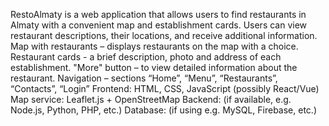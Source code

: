 RestoAlmaty is a web application that allows users to find restaurants in Almaty with a convenient map and establishment cards. Users can view restaurant descriptions, their locations, and receive additional information.
Map with restaurants – displays restaurants on the map with a choice.
Restaurant cards - a brief description, photo and address of each establishment.
"More" button – to view detailed information about the restaurant.
Navigation – sections “Home”, “Menu”, “Restaurants”, “Contacts”, “Login”
Frontend: HTML, CSS, JavaScript (possibly React/Vue)
Map service: Leaflet.js + OpenStreetMap
Backend: (if available, e.g. Node.js, Python, PHP, etc.)
Database: (if using e.g. MySQL, Firebase, etc.)
